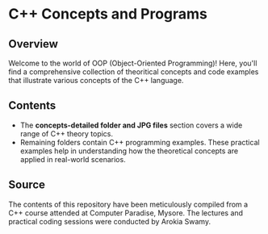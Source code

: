# C++ Concepts and Programs

## Overview
Welcome to the world of OOP (Object-Oriented Programming)! Here, you'll find a comprehensive collection of theoritical concepts and code examples that illustrate various concepts of the C++ language.

## Contents
- The **concepts-detailed folder and JPG files** section covers a wide range of C++ theory topics.
- Remaining folders contain C++ programming examples. These practical examples help in understanding how the theoretical concepts are applied in real-world scenarios.

## Source
The contents of this repository have been meticulously compiled from a C++ course attended at Computer Paradise, Mysore. The lectures and practical coding sessions were conducted by Arokia Swamy.
